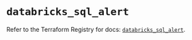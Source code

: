 # `databricks_sql_alert`

Refer to the Terraform Registry for docs: [`databricks_sql_alert`](https://registry.terraform.io/providers/databricks/databricks/1.60.0/docs/resources/sql_alert).
